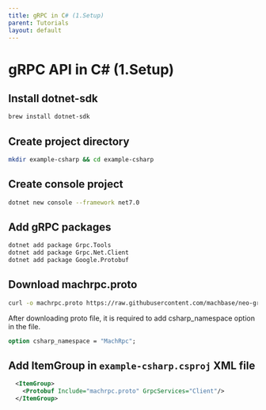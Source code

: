 ```yaml
---
title: gRPC in C# (1.Setup)
parent: Tutorials
layout: default
---
```


# gRPC API in C# (1.Setup)

## Install dotnet-sdk

```sh
brew install dotnet-sdk
```

## Create project directory

```sh
mkdir example-csharp && cd example-csharp
```

## Create console project

```sh
dotnet new console --framework net7.0
```

## Add gRPC packages

```sh
dotnet add package Grpc.Tools
dotnet add package Grpc.Net.Client
dotnet add package Google.Protobuf
```

## Download machrpc.proto

```sh
curl -o machrpc.proto https://raw.githubusercontent.com/machbase/neo-grpc/main/proto/machrpc.proto
```

After downloading proto file, it is required to add csharp_namespace option in the file.

```proto
option csharp_namespace = "MachRpc";
```

## Add ItemGroup in `example-csharp.csproj` XML file

```xml
  <ItemGroup>
    <Protobuf Include="machrpc.proto" GrpcServices="Client"/>
  </ItemGroup>
```
